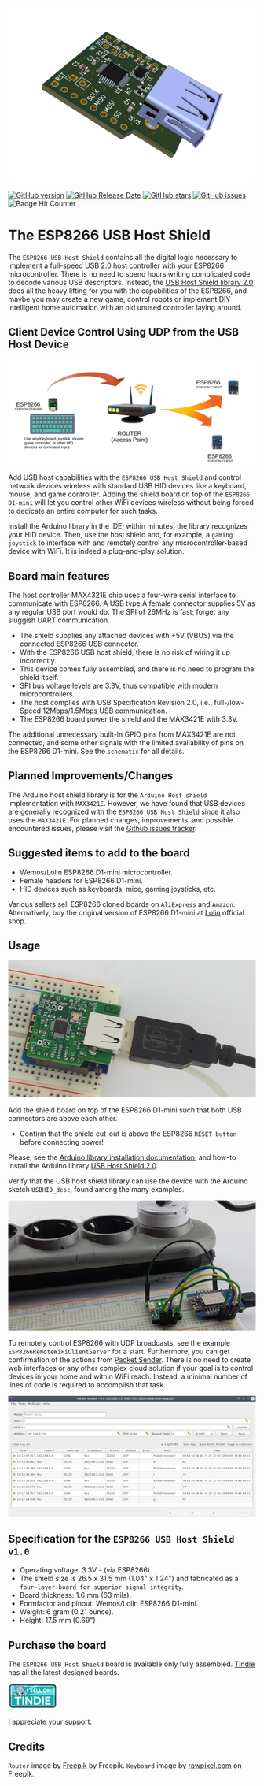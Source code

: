 ![esp8266-usbhost-shield](./images/3d-view-max3421e-esp8266-shield-v1_0.png)

[![GitHub version](https://img.shields.io/github/release/berrak/ESP8266-USBHost-Max3421-Shield.svg?logo=github&logoColor=ffffff)](https://github.com/berrak/ESP8266-USBHost-Max3421-Shield/releases/latest)
[![GitHub Release Date](https://img.shields.io/github/release-date/berrak/ESP8266-USBHost-Max3421-Shield.svg?logo=github&logoColor=ffffff)](https://github.com/berrak/ESP8266-USBHost-Max3421-Shield/releases/latest)
[![GitHub stars](https://img.shields.io/github/stars/berrak/ESP8266-USBHost-Max3421-Shield.svg?logo=github&logoColor=ffffff)](https://github.com/berrak/ESP8266-USBHost-Max3421-Shield/stargazers)
[![GitHub issues](https://img.shields.io/github/issues/berrak/ESP8266-USBHost-Max3421-Shield.svg?logo=github&logoColor=ffffff)](https://github.com/berrak/ESP8266-USBHost-Max3421-Shield/issues)
![Badge Hit Counter](https://visitor-badge.laobi.icu/badge?page_id=berrak_ESP8266-USBHost-Max3421-Shield)

# The ESP8266 USB Host Shield

The `ESP8266 USB Host Shield` contains all the digital logic necessary to implement a full-speed USB 2.0 host controller with your ESP8266 microcontroller. There is no need to spend hours writing complicated code to decode various USB descriptors. Instead, the [USB Host Shield library 2.0](https://github.com/felis/USB_Host_Shield_2.0/) does all the heavy lifting for you with the capabilities of the ESP8266, and maybe you may create a new game, control robots or implement DIY intelligent home automation with an old unused controller laying around.

## Client Device Control Using UDP from the USB Host Device

![esp8266-usbhost-shield](./images/client-control-using-udp.png)

Add USB host capabilities with the `ESP8266 USB Host Shield` and control network devices wireless with standard USB HID devices like a keyboard, mouse, and game controller. Adding the shield board on top of the `ESP8266 D1-mini` will let you control other WiFi devices wireless without being forced to dedicate an entire computer for such tasks.

Install the Arduino library in the IDE; within minutes, the library recognizes your HID device. Then, use the host shield and, for example, a `gaming joystick` to interface with and remotely control any microcontroller-based device with WiFi. It is indeed a plug-and-play solution.

## Board main features

The host controller MAX4321E chip uses a four-wire serial interface to communicate with ESP8266. A USB type A female connector supplies 5V as any regular USB port would do. The SPI of 26MHz is fast; forget any sluggish UART communication.

- The shield supplies any attached devices with +5V (VBUS) via the connected ESP8266 USB connector.
- With the ESP8266 USB host shield, there is no risk of wiring it up incorrectly.
- This device comes fully assembled, and there is no need to program the shield itself.
- SPI bus voltage levels are 3.3V, thus compatible with modern microcontrollers.
- The host complies with USB Specification Revision 2.0, i.e., full-/low-Speed 12Mbps/1.5Mbps USB communication.
- The ESP8266 board power the shield and the MAX3421E with 3.3V.

The additional unnecessary built-in GPIO pins from MAX3421E are not connected, and some other signals with the limited availability of pins on the ESP8266 D1-mini. See the `schematic` for all details. 

## Planned Improvements/Changes
The Arduino host shield library is for the `Arduino Host shield` implementation with `MAX3421E`. However, we have found that USB devices are generally recognized with the `ESP8266 USB Host Shield` since it also uses the `MAX3421E`. For planned changes, improvements, and possible encountered issues, please visit the [Github issues tracker](https://github.com/berrak/ESP8266-USBHost-Max3421-Shield/issues).

## Suggested items to add to the board

- Wemos/Lolin ESP8266 D1-mini microcontroller.
- Female headers for ESP8266 D1-mini.
- HID devices such as keyboards, mice, gaming joysticks, etc.

Various sellers sell ESP8266 cloned boards on `AliExpress` and `Amazon`. Alternatively, buy the original version of ESP8266 D1-mini at [Lolin](https://lolin.aliexpress.com/store/1331105) official shop.

## Usage

![esp8266-usbhost-shield](./images/ESP8266-usbhost-shield-on-breadboard.jpg)

Add the shield board on top of the ESP8266 D1-mini such that both USB connectors are above each other. 

- Confirm that the shield cut-out is above the ESP8266 `RESET button` before connecting power! 

Please, see the [Arduino library installation documentation](https://docs.arduino.cc/software/ide-v1/tutorials/installing-libraries), and how-to install the Arduino library [USB Host Shield 2.0](https://github.com/felis/USB_Host_Shield_2.0/).

Verify that the USB host shield library can use the device with the Arduino sketch `USBHID_desc`, found among the many examples.

![esp8266-usbhost-shield](./images/ESP8266-client.png)

To remotely control ESP8266 with UDP broadcasts, see the example `ESP8266RemoteWiFiClientServer` for a start. Furthermore, you can get confirmation of the actions from [Packet Sender](https://packetsender.com). There is no need to create web interfaces or any other complex cloud solution if your goal is to control devices in your home and within WiFi reach. Instead, a minimal number of lines of code is required to accomplish that task.

![packet sender](./images/packetsender-log.png)

## Specification for the `ESP8266 USB Host Shield v1.0`

* Operating voltage: 3.3V - (via ESP8266)
* The shield size is 26.5 x 31.5 mm (1.04" x 1.24") and fabricated as a `four-layer board for superior signal integrity`.
* Board thickness: 1.6 mm (63 mils).
* Formfactor and pinout: Wemos/Lolin ESP8266 D1-mini.
* Weight: 6 gram (0.21 ounce).
* Height: 17.5 mm (0.69")

## Purchase the board

The `ESP8266 USB Host Shield` board is available only fully assembled. [Tindie](https://www.tindie.com/products/28192/) has all the latest designed boards.

[![Tindie](./images/tindie-small.png)](https://www.tindie.com/products/28192/)

I appreciate your support.

## Credits

`Router` image by [Freepik](https://www.freepik.com/free-psd/3d-rendering-graphic-design-element_26433059.htm#query=wifi&position=16&from_view=search&track=sph) by Freepik. `Keyboard` image by [rawpixel.com](https://www.freepik.com/free-vector/illustration-computer-keyboard_2606087.htm#query=computer%20keyboard&position=0&from_view=search&track=sph) on Freepik.
